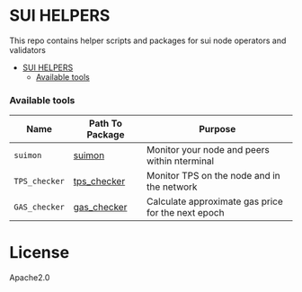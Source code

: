 # SUI HELPERS

This repo contains helper scripts and packages for sui node operators and validators

- [SUI HELPERS](#sui-helpers)
    - [Available tools](#available-tools)

### Available tools

| Name           | Path To Package              | Purpose                                            |
|----------------|------------------------------|----------------------------------------------------|
| `suimon`| [suimon](./suimon)           | Monitor your node and peers within nterminal       |
| `TPS_checker`  | [tps_checker](./tps_checker) | Monitor TPS on the node and in the network         |
| `GAS_checker`  | [gas_checker](./gas_checker) | Calculate approximate gas price for the next epoch |

# License

Apache2.0